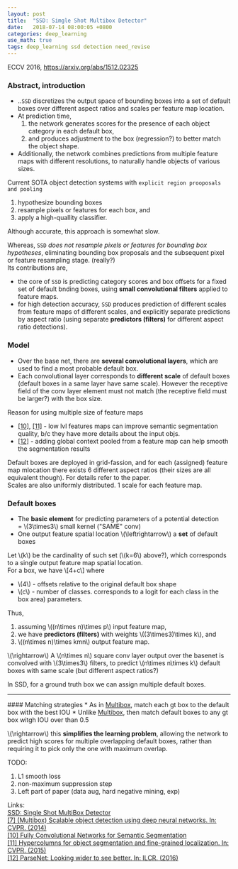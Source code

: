 ```yaml
---
layout: post
title:  "SSD: Simgle Shot Multibox Detector"
date:   2018-07-14 08:00:05 +0800
categories: deep_learning
use_math: true
tags: deep_learning ssd detection need_revise
---
```


ECCV 2016, <a href="https://arxiv.org/abs/1512.02325" target="_blank">https://arxiv.org/abs/1512.02325</a>  

### Abstract, introduction

* ..`SSD` discretizes the output space of bounding boxes into a set of default boxes over different aspect ratios and scales per feature map location.
* At prediction time, 
	1. the network generates scores for the presence of each object category in each default box, 
	2. and produces adjustment to the box (regression?) to better match the object shape.
* Additionally, the network combines predictions from multiple feature maps with different resolutions, to naturally handle objects of various sizes.


Current SOTA object detection systems with `explicit region prooposals and pooling`
1. hypothesize bounding boxes
2. resample pixels or features for each box, and
3. apply a high-quallity classifier.

Although accurate, this approach is somewhat slow.

Whereas, `SSD` _does not resample pixels or features for bounding box hypotheses_, eliminating bounding box proposals and the subsequent pixel or feature resampling stage. (really?)  
Its contributions are,
* the core of `SSD` is predicting category scores and box offsets for a fixed set of default bnding boxes, using __small convolutional filters__ applied to feature maps.
* for high detection accuracy, `SSD` produces prediction of different scales from feature maps of different scales, and explicitly separate predictions by aspect ratio (using separate __predictors (filters)__ for different aspect ratio detections).

### Model
* Over the base net, there are __several convolutional layers__, which are used to find a most probable default box.  
* Each convolutional layer corresponds to __different scale__ of default boxes (default boxes in a same layer have same scale). However the receptive field of the conv layer element must not match (the receptive field must be larger?) with the box size.

Reason for using multiple size of feature maps 
* <a href="#10">[10]</a>, <a href="#11">[11]</a> - low lvl features maps can improve semantic segmentation quality, b/c they have more details about the input objs.
* <a href="#12">[12]</a> - adding global context pooled from a feature map can help smooth the segmentation results

Default boxes are deployed in grid-fassion, and for each (assigned) feature map mlocation there exists 6 different aspect ratios (their sizes are all equivalent though). For details refer to the paper.  
Scales are also uniformly distributed. 1 scale for each feature map.

### Default boxes
* The __basic element__ for predicting parameters of a potential detection  
= \\(3\times3\\) small kernel ("SAME" conv)
* One output feature spatial location  \\(\leftrightarrow\\)  a __set__ of default boxes

Let \\(k\\) be the cardinality of such set (\\(k=6\\) above?), which corresponds to a single output feature map spatial location.  
For a box, we have \\[4+c\\] where
* \\(4\\) - offsets relative to the original default box shape
* \\(c\\) - number of classes. corresponds to a logit for each class in the box area) parameters.  

Thus,
1. assuming \\((n\times n)\times p\\) input feature map,
2. we have __predictors (filters)__ with weights \\((3\times3)\times k\\), and
3. \\((n\times n)\times kmn\\) output feature map.

\\(\rightarrow\\) A \\(n\times n\\) square conv layer output over the basenet is convolved with \\(3\times3\\) filters, to predict \\(n\times n\times k\\) default boxes with same scale (but different aspect ratios?)

In SSD, for a ground truth box we can assign multiple default boxes.
<hr/>
#### Matching strategies
* As in <a href="#7">Multibox</a>, match each gt box to the default box with the best IOU
* Unlike <a href="#7">Multibox</a>, then match default boxes to any gt box witgh IOU over than 0.5

\\(\rightarrow\\) this __simplifies the learning problem__, allowing the network to predict high scores for multiple overlapping default boxes, rather than requiring it to pick only the one with maximum overlap.

TODO:
1. L1 smooth loss
2. non-maximum suppression step 
3. Left part of paper (data aug, hard negative mining, exp)

Links:  
<a href="https://arxiv.org/pdf/1512.02325.pdf" target="_blank">SSD: Single Shot MultiBox Detector</a>  
<a href="https://arxiv.org/abs/1411.4038" target="_blank" id="7">[7] (Multibox) Scalable object detection using deep neural networks. In: CVPR. (2014)</a>  
<a href="https://arxiv.org/abs/1411.4038" target="_blank" id="10">[10] Fully Convolutional Networks for Semantic Segmentation</a>  
<a href="https://arxiv.org/abs/1411.5752" target="_blank" id="11">[11] Hypercolumns for object segmentation and fine-grained localization. In: CVPR. (2015)</a>  
<a href="https://arxiv.org/abs/1506.04579" target="_blank" id="12">[12] ParseNet: Looking wider to see better. In: ILCR. (2016)</a>  
